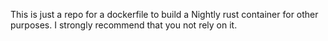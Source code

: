 This is just a repo for a dockerfile to build a Nightly rust container for other purposes. I strongly recommend that you not rely on it.
